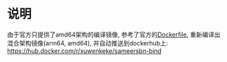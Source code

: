 # 说明

由于官方只提供了amd64架构的编译镜像, 参考了官方的[Dockerfile](https://github.com/sameersbn/docker-bind), 重新编译出混合架构镜像(arm64, amd64), 并自动推送到dockerhub上: https://hub.docker.com/r/xuwenkeke/sameersbn-bind



